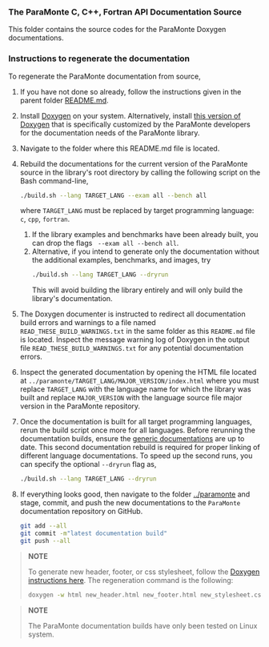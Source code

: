 ### The ParaMonte C, C++, Fortran API Documentation Source

This folder contains the source codes for the ParaMonte Doxygen documentations.

### Instructions to regenerate the documentation

To regenerate the ParaMonte documentation from source,

1.  If you have not done so already, follow the instructions given in the parent folder [README.md](../README.md).

1.  Install [Doxygen](https://www.doxygen.nl/download.html) on your system.
    Alternatively, install [this version of Doxygen](https://github.com/cdslaborg/doxygen)
    that is specifically customized by the ParaMonte developers for the
    documentation needs of the ParaMonte library.

1.  Navigate to the folder where this README.md file is located.

1.  Rebuild the documentations for the current version of the ParaMonte source in the
    library's root directory by calling the following script on the Bash command-line,
    ```bash
    ./build.sh --lang TARGET_LANG --exam all --bench all
    ```
    where `TARGET_LANG` must be replaced by target programming language: `c`, `cpp`, `fortran`.
    1.  If the library examples and benchmarks have been already built, you can drop the flags ` --exam all --bench all`.
    1.  Alternative, if you intend to generate only the documentation without the additional examples, benchmarks, and images, try
        ```bash
        ./build.sh --lang TARGET_LANG --dryrun
        ```
        This will avoid building the library entirely and will only build the library's documentation.

1.  The Doxygen documenter is instructed to redirect all documentation build errors and
    warnings to a file named `READ_THESE_BUILD_WARNINGS.txt` in the same folder as this `README.md` file is located.
    Inspect the message warning log of Doxygen in the output file `READ_THESE_BUILD_WARNINGS.txt` for any potential documentation errors.

1.  Inspect the generated documentation by opening the HTML file located at `../paramonte/TARGET_LANG/MAJOR_VERSION/index.html`
    where you must replace `TARGET_LANG` with the language name for which the library was built and
    replace `MAJOR_VERSION` with the language source file major version in the ParaMonte repository.

1.  Once the documentation is built for all target programming languages, rerun the build script once more for all languages.
    Before rerunning the documentation builds, ensure the [generic documentations](../generic/README.md) are up to date.
    This second documentation rebuild is required for proper linking of different language documentations.
    To speed up the second runs, you can specify the optional `--dryrun` flag as,
    ```bash
    ./build.sh --lang TARGET_LANG --dryrun
    ```

1.  If everything looks good, then navigate to the folder [../paramonte](../paramonte) and stage, commit,
    and push the new documentations to the `ParaMonte` documentation repository on GitHub.
    ```bash
    git add --all
    git commit -m"latest documentation build"
    git push --all
    ```

> **NOTE**
>
> To generate new header, footer, or css stylesheet, follow the
> [Doxygen instructions here](https://www.doxygen.nl/manual/config.html#cfg_html_header).
> The regeneration command is the following:
> ```bash
> doxygen -w html new_header.html new_footer.html new_stylesheet.css config.txt
> ```

> **NOTE**
>
> The ParaMonte documentation builds have only been tested on Linux system.
